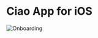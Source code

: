 # Ciao App for iOS

![Onboarding](https://previews.dropbox.com/p/thumb/AAnULUuM-uuhm62W2jfw2EOEpKH4IcVsL-mCJuidyyg6BVSCS4n8utg9aFLMIeYNj0pVDrdPahLerElejiutmVPGnp8j8xxyq3M_0rJZ4wdxUItYkZfsu0USdxlqJdlRVpbAhcRgJc3cXp5iDKuD5vsM82l78iSmLWAXVidbgqCfgOXU5F3sm2mCf_HbiYS0nxfQm0um6sSMS0oZV0ck8oR5kTGlY0cptss4gVZEBofqP8f9w7_GvMaw4XmeyaB3_TlpwyraRCOMG24FlUnEPcScsjEePuUII9s7-1PZwlaJYng2HPnEnM4vlMY9h89lCetGa82YNG29EfhrImBZpTM3/p.png?fv_content=true&size_mode=5)
